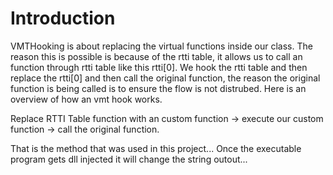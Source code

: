 # Introduction
VMTHooking is about replacing the virtual functions inside our class. The reason this is possible is because of the rtti table, it allows us to call an function through rtti table like this rtti[0]. We hook the rtti table and then replace the rtti[0] and then call the original function, the reason the original function is being called is to ensure the flow is not distrubed. Here is an overview of how an vmt hook works.

Replace RTTI Table function with an custom function -> execute our custom function -> call the original function.

That is the method that was used in this project... Once the executable program gets dll injected it will change the string outout...
